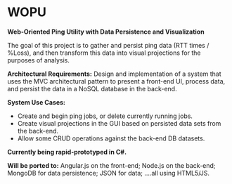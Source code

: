 # WOPU
**Web-Oriented Ping Utility with Data Persistence and Visualization**

The goal of this project is to gather and persist ping data (RTT times / %Loss), and then transform this data into visual projections for the purposes of analysis.

**Architectural Requirements:**
Design and implementation of a system that uses the MVC architectural pattern to present a front-end UI, process data, and persist the data in a NoSQL database in the back-end.

**System Use Cases:**
- Create and begin ping jobs, or delete currently running jobs.
- Create visual projections in the GUI based on persisted data sets from the back-end.
- Allow some CRUD operations against the back-end DB datasets.

**Currently being rapid-prototyped in C#.**

**Will be ported to:**
Angular.js on the front-end;
Node.js on the back-end;
MongoDB for data persistence;
JSON for data;
....all using HTML5/JS.


